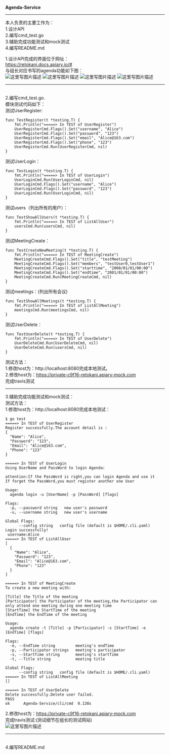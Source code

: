 **Agenda-Service**

-------------------
本人负责的主要工作为：</br>
1.设计API</br>
2.编写cmd_test.go</br>
3.辅助完成功能测试和mock测试</br>
4.编写README.md</br>

1.设计API完成的界面位于网址：</br>
https://retokani.docs.apiary.io/#</br>
与组长对应书写的agenda功能如下图：</br>
![这里写图片描述](http://img.blog.csdn.net/20171214082846013?watermark/2/text/aHR0cDovL2Jsb2cuY3Nkbi5uZXQvcXFfMzY4MTY5MTI=/font/5a6L5L2T/fontsize/400/fill/I0JBQkFCMA==/dissolve/70/gravity/SouthEast)
![这里写图片描述](http://img.blog.csdn.net/20171214082909728?watermark/2/text/aHR0cDovL2Jsb2cuY3Nkbi5uZXQvcXFfMzY4MTY5MTI=/font/5a6L5L2T/fontsize/400/fill/I0JBQkFCMA==/dissolve/70/gravity/SouthEast)
![这里写图片描述](http://img.blog.csdn.net/20171214082920542?watermark/2/text/aHR0cDovL2Jsb2cuY3Nkbi5uZXQvcXFfMzY4MTY5MTI=/font/5a6L5L2T/fontsize/400/fill/I0JBQkFCMA==/dissolve/70/gravity/SouthEast)
![这里写图片描述](http://img.blog.csdn.net/20171214082929948?watermark/2/text/aHR0cDovL2Jsb2cuY3Nkbi5uZXQvcXFfMzY4MTY5MTI=/font/5a6L5L2T/fontsize/400/fill/I0JBQkFCMA==/dissolve/70/gravity/SouthEast)

---------------------------------------------------------------------
</br>2.编写cmd_test.go.</br>
模块测试代码如下：</br>
测试UserRegister:</br>
```
func TestRegister(t *testing.T) {
	fmt.Println("=====> In TEST of UserRegister")
	UserRegisterCmd.Flags().Set("username", "Alice")
	UserRegisterCmd.Flags().Set("password", "123")
	UserRegisterCmd.Flags().Set("email", "Alice@163.com")
	UserRegisterCmd.Flags().Set("phone", "123")
	UserRegisterCmd.Run(UserRegisterCmd, nil)
}
```
测试UserLogin：
```
func TestLogin(t *testing.T) {
	fmt.Println("=====> In TEST of UserLogin")
	UserLoginCmd.Run(UserLoginCmd, nil)
	UserLoginCmd.Flags().Set("username", "Alice")
	UserLoginCmd.Flags().Set("password", "123")
	UserLoginCmd.Run(UserLoginCmd, nil)
}
```
测试users（列出所有的用户）：
```
func TestShowAllUsers(t *testing.T) {
	fmt.Println("=====> In TEST of ListAllUser")
	usersCmd.Run(usersCmd, nil)
}
```
测试MeetingCreate：
```
func TestCreateNewMeeting(t *testing.T) {
	fmt.Println("=====> In TEST of MeetingCreate")
	MeetingCreateCmd.Flags().Set("title", "testMeeting")
	MeetingCreateCmd.Flags().Set("members", "testUser0,testUser1")
	MeetingCreateCmd.Flags().Set("starttime", "2000/01/01/00:00")
	MeetingCreateCmd.Flags().Set("endtime", "2001/01/01/00:00")
	MeetingCreateCmd.Run(MeetingCreateCmd, nil)
}
```
测试meetings：(列出所有会议)
```
func TestShowAllMeetings(t *testing.T) {
	fmt.Println("=====> In TEST of ListAllMeeting")
	meetingsCmd.Run(meetingsCmd, nil)
}
```
测试UserDelete：
```
func TestUserDelete(t *testing.T) {
	fmt.Println("=====> In TEST of UserDelete")
	UserDeleteCmd.Run(UserDeleteCmd, nil)
	UserDeleteCmd.Run(usersCmd, nil)
}

```
测试方法：</br>
1.修改host为：http://localhost:8080完成本地测试。</br>
2.修改host为：https://private-c9f16-retokani.apiary-mock.com</br>
完成travis测试</br>

----------------------------------
3.辅助完成功能测试和mock测试：</br>
测试方法：</br>
1.修改host为：http://localhost:8080完成本地测试：</br>
```
$ go test
=====> In TEST of UserRegister
Register successfully.The account detail is :
{
  "Name": "Alice",
  "Password": "123",
  "Email": "Alice@163.com",
  "Phone": "123"
}

=====> In TEST of UserLogin
Using UserName and PassWord to login Agenda:

attention:If the PassWord is right,you can login Agenda and use it
If forget the PassWord,you must register another one User

Usage:
  agenda login -u [UserName] -p [PassWord] [flags]

Flags:
  -p, --password string   new user's password
  -u, --username string   new user's username

Global Flags:
      --config string   config file (default is $HOME/.cli.yaml)
Login successfully!
 username:Alice
=====> In TEST of ListAllUser
[
  {
    "Name": "Alice",
    "Password": "123",
    "Email": "Alice@163.com",
    "Phone": "123"
  }
]

=====> In TEST of MeetingCreate
To create a new meeting with:

[Title] the Title of the meeting
[Participator] the Participator of the meeting,the Participator can only attend one meeting during one meeting time
[StartTime] the StartTime of the meeting
[EndTime] the EndTime of the meeting

Usage:
  agenda create -t [Title] -p [Participator] -s [StartTime] -e [EndTime] [flags]

Flags:
  -e, --EndTime string         meeting's endTime
  -p, --Participator strings   meeting's participator
  -s, --StartTime string       meeting's startTime
  -t, --Title string           meeting title

Global Flags:
      --config string   config file (default is $HOME/.cli.yaml)
=====> In TEST of ListAllMeeting
[]

=====> In TEST of UserDelete
Delete successfully.Delete user failed.
PASS
ok  	Agenda-Service/cli/cmd	0.138s
```
2.修改host为：https://private-c9f16-retokani.apiary-mock.com</br>
完成travis测试:(测试细节在组长的测试网站)</br>
![这里写图片描述](https://camo.githubusercontent.com/3fbf21a5dcded84195243254682ee3c874c6a107/68747470733a2f2f7777772e7472617669732d63692e6f72672f4c65756e67436869486f2f4167656e64612d536572766963652e7376673f6272616e63683d6d6173746572)

----------------------------------
</br>4.编写README.md</br>
